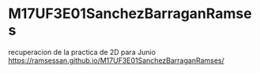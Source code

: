 # M17UF3E01SanchezBarraganRamses
recuperacion de la practica de 2D para Junio
https://ramsessan.github.io/M17UF3E01SanchezBarraganRamses/
